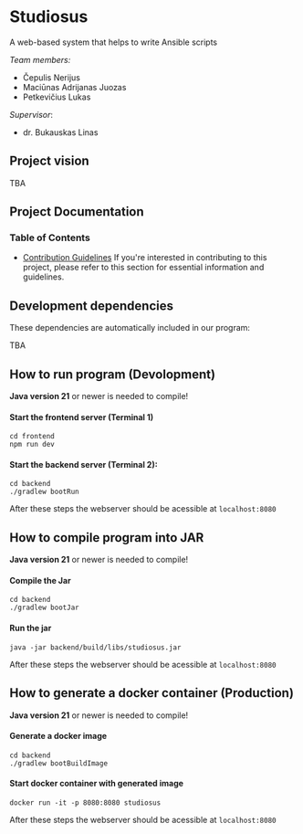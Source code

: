# Studiosus

A web-based system that helps to write Ansible scripts

_Team members:_

- Čepulis Nerijus
- Maciūnas Adrijanas Juozas
- Petkevičius Lukas

_Supervisor_:

- dr. Bukauskas Linas

## Project vision

TBA

## Project Documentation

### Table of Contents

- [Contribution Guidelines](./doc/CONTRIBUTING.md)
  If you're interested in contributing to this project, please refer to this section for essential information and guidelines.

## Development dependencies

These dependencies are automatically included in our program:

TBA

## How to run program (Devolopment)

**Java version 21** or newer is needed to compile!

#### Start the frontend server (Terminal 1)
    cd frontend
    npm run dev

#### Start the backend server (Terminal 2):
    cd backend
    ./gradlew bootRun

After these steps the webserver should be acessible at `localhost:8080`

## How to compile program into JAR

**Java version 21** or newer is needed to compile!

#### Compile the Jar

    cd backend
    ./gradlew bootJar

#### Run the jar

    java -jar backend/build/libs/studiosus.jar

After these steps the webserver should be acessible at `localhost:8080`

## How to generate a docker container (Production)

**Java version 21** or newer is needed to compile!

#### Generate a docker image

    cd backend
    ./gradlew bootBuildImage

#### Start docker container with generated image 

    docker run -it -p 8080:8080 studiosus

After these steps the webserver should be acessible at `localhost:8080`
